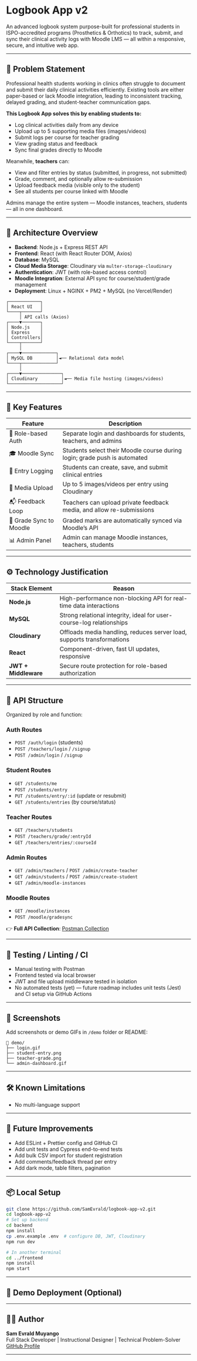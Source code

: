 ﻿# Logbook App v2

An advanced logbook system purpose-built for professional students in ISPO-accredited programs (Prosthetics & Orthotics) to track, submit, and sync their clinical activity logs with Moodle LMS — all within a responsive, secure, and intuitive web app.

---

## 🚨 Problem Statement

Professional health students working in clinics often struggle to document and submit their daily clinical activities efficiently. Existing tools are either paper-based or lack Moodle integration, leading to inconsistent tracking, delayed grading, and student-teacher communication gaps.

**This Logbook App solves this by enabling students to:**
- Log clinical activities daily from any device
- Upload up to 5 supporting media files (images/videos)
- Submit logs per course for teacher grading
- View grading status and feedback
- Sync final grades directly to Moodle

Meanwhile, **teachers** can:
- View and filter entries by status (submitted, in progress, not submitted)
- Grade, comment, and optionally allow re-submission
- Upload feedback media (visible only to the student)
- See all students per course linked with Moodle

Admins manage the entire system — Moodle instances, teachers, students — all in one dashboard.

---

## 🧠 Architecture Overview

- **Backend**: Node.js + Express REST API
- **Frontend**: React (with React Router DOM, Axios)
- **Database**: MySQL
- **Cloud Media Storage**: Cloudinary via `multer-storage-cloudinary`
- **Authentication**: JWT (with role-based access control)
- **Moodle Integration**: External API sync for course/student/grade management
- **Deployment**: Linux + NGINX + PM2 + MySQL (no Vercel/Render)

```
┌────────────┐
│ React UI   │
└────┬───────┘
     │ API calls (Axios)
┌────▼───────┐
│ Node.js    │
│ Express    │
│ Controllers│
└────┬───────┘
     │
┌────▼─────────────┐
│ MySQL DB         │◄── Relational data model
└────┬─────────────┘
     │
┌────▼───────────────┐
│ Cloudinary         │◄── Media file hosting (images/videos)
└────────────────────┘
```

---

## 🚀 Key Features

| Feature                          | Description                                                                 |
|----------------------------------|-----------------------------------------------------------------------------|
| 🔐 Role-based Auth              | Separate login and dashboards for students, teachers, and admins           |
| 🎓 Moodle Sync                  | Students select their Moodle course during login; grade push is automated |
| 📝 Entry Logging                | Students can create, save, and submit clinical entries                     |
| 📂 Media Upload                 | Up to 5 images/videos per entry using Cloudinary                          |
| 📬 Feedback Loop                | Teachers can upload private feedback media, and allow re-submissions      |
| 🧾 Grade Sync to Moodle         | Graded marks are automatically synced via Moodle’s API                    |
| 📊 Admin Panel                  | Admin can manage Moodle instances, teachers, students                     |

---

## ⚙️ Technology Justification

| Stack Element     | Reason                                                                 |
|------------------|------------------------------------------------------------------------|
| **Node.js**       | High-performance non-blocking API for real-time data interactions     |
| **MySQL**         | Strong relational integrity, ideal for user-course-log relationships  |
| **Cloudinary**    | Offloads media handling, reduces server load, supports transformations|
| **React**         | Component-driven, fast UI updates, responsive                         |
| **JWT + Middleware** | Secure route protection for role-based authorization                |

---

## 🔌 API Structure

Organized by role and function:

### Auth Routes
- `POST /auth/login` (students)
- `POST /teachers/login` / `/signup`
- `POST /admin/login` / `/signup`

### Student Routes
- `GET /students/me`
- `POST /students/entry`
- `PUT /students/entry/:id` (update or resubmit)
- `GET /students/entries` (by course/status)

### Teacher Routes
- `GET /teachers/students`
- `POST /teachers/grade/:entryId`
- `GET /teachers/entries/:courseId`

### Admin Routes
- `GET /admin/teachers` / `POST /admin/create-teacher`
- `GET /admin/students` / `POST /admin/create-student`
- `GET /admin/moodle-instances`

### Moodle Routes
- `GET /moodle/instances`
- `POST /moodle/gradesync`

👉 **Full API Collection**: [Postman Collection](./LogbookApp_Postman_Collection.json)

---

## 🧪 Testing / Linting / CI

- Manual testing with Postman
- Frontend tested via local browser
- JWT and file upload middleware tested in isolation
- No automated tests (yet) — future roadmap includes unit tests (Jest) and CI setup via GitHub Actions

---

## 📸 Screenshots

Add screenshots or demo GIFs in `/demo` folder or README:

```
📁 demo/
├── login.gif
├── student-entry.png
├── teacher-grade.png
└── admin-dashboard.gif
```

---

## 🛠 Known Limitations

- No multi-language support

---

## 🧭 Future Improvements

- Add ESLint + Prettier config and GitHub CI
- Add unit tests and Cypress end-to-end tests
- Add bulk CSV import for student registration
- Add comments/feedback thread per entry
- Add dark mode, table filters, pagination

---

## 📦 Local Setup

```bash
git clone https://github.com/SamEvrald/logbook-app-v2.git
cd logbook-app-v2
# Set up backend
cd backend
npm install
cp .env.example .env  # configure DB, JWT, Cloudinary
npm run dev

# In another terminal
cd ../frontend
npm install
npm start
```

---

## 📢 Demo Deployment (Optional)


---

## 👨‍💻 Author

**Sam Evrald Muyango**  
Full Stack Developer | Instructional Designer | Technical Problem-Solver  
[GitHub Profile](https://github.com/SamEvrald)

---


